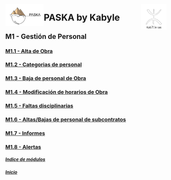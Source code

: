 <!---![LogoKabyle-Sinfondo-palabraKabYle](https://github.com/kabyleuy/kabyle2/blob/main/resources/LogoKabyle-Sinfondo-palabraKabYle.png?raw=true)--->
<!---![PalabraKabyle](resources/LogoKabyle-Sinfondo-palabraKabYle.png)--->

<img
  width="80"
  src="resources/LogoKabyle-Sinfondo-palabraKabYle.png"
  alt="Alt text"
  title="Optional title"
  style="display: inline-block; margin: 0 auto; max-width: 300px"
  align=right>


<img
  width="120"
  src="resources/Logo1-paska-CHCH.jpg"
  alt="Alt text"
  title="Optional title"
  style="display: inline-block; margin: 0 auto; max-width: 300px"
  align=left>
  
<!---![Logo1-paska-CHCH](https://user-images.githubusercontent.com/111294790/187100277-dbd68fe2-9f6e-4175-b8bc-5bff73e4aed4.jpg)--->
# PASKA by Kabyle
## M1 - Gestión de Personal
###
### [M1.1 - Alta de Obra](./M1.1_AltaObra.md)
### [M1.2 - Categorias de personal](./M1.2-CategoriasDePersonal.md)
### [M1.3 - Baja de personal de Obra](./M1.3_BajaPersonalDeObra.md)
### [M1.4 - Modificación de horarios de Obra](./M1.4_ModHorariosObra.md)
### [M1.5 - Faltas disciplinarias](./M1.5_FaltasDisciplinarias.md)
### [M1.6 - Altas/Bajas de personal de subcontratos](./M1.6_AltasBajasPersonalSubcontratos.md)
### [M1.7 - Informes](./M1.7_Informes_caratula.md)
### [M1.8 - Alertas](./M1.8_Alertas.md)

##### [Indice de módulos](./ManualUsuario.md) 
##### [Inicio](./README.md)  
<!---#### [Contacto](./Contacto.md)--->
 

